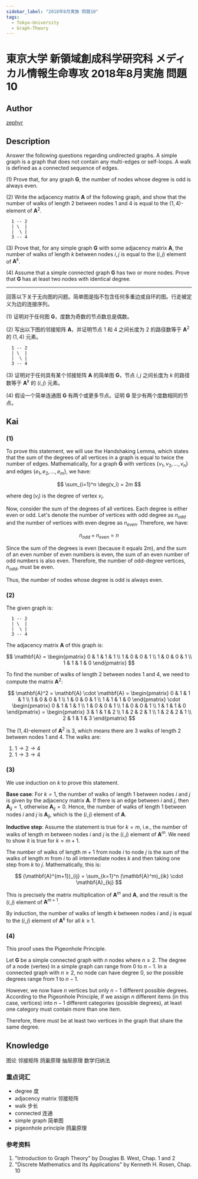```yaml
---
sidebar_label: "2018年8月実施 問題10"
tags:
  - Tokyo-University
  - Graph-Theory
---
```


# 東京大学 新領域創成科学研究科 メディカル情報生命専攻 2018年8月実施 問題10

## **Author**
[zephyr](https://inshi-notes.zephyr-zdz.space/)

## **Description**
Answer the following questions regarding undirected graphs. A simple graph is a graph that does not contain any multi-edges or self-loops. A walk is defined as a connected sequence of edges.

(1) Prove that, for any graph $\mathbf{G}$, the number of nodes whose degree is odd is always even.

(2) Write the adjacency matrix $\mathbf{A}$ of the following graph, and show that the number of walks of length 2 between nodes 1 and 4 is equal to the $(1,4)$-element of $\mathbf{A}^2$.

```
  1 -- 2
  | \  |
  |  \ |
  3 -- 4
```

(3) Prove that, for any simple graph $\mathbf{G}$ with some adjacency matrix $\mathbf{A}$, the number of walks of length $k$ between nodes $i, j$ is equal to the $(i,j)$ element of $\mathbf{A}^k$.

(4) Assume that a simple connected graph $\mathbf{G}$ has two or more nodes. Prove that $\mathbf{G}$ has at least two nodes with identical degree.

---

回答以下关于无向图的问题。简单图是指不包含任何多重边或自环的图。行走被定义为边的连接序列。

(1) 证明对于任何图 $\mathbf{G}$，度数为奇数的节点数总是偶数。

(2) 写出以下图的邻接矩阵 $\mathbf{A}$，并证明节点 1 和 4 之间长度为 2 的路径数等于 $\mathbf{A}^2$ 的 $(1,4)$ 元素。

```
  1 -- 2
  | \  |
  |  \ |
  3 -- 4
```

(3) 证明对于任何具有某个邻接矩阵 $\mathbf{A}$ 的简单图 $\mathbf{G}$，节点 $i, j$ 之间长度为 $k$ 的路径数等于 $\mathbf{A}^k$ 的 $(i,j)$ 元素。

(4) 假设一个简单连通图 $\mathbf{G}$ 有两个或更多节点。证明 $\mathbf{G}$ 至少有两个度数相同的节点。

## **Kai**
### (1)

To prove this statement, we will use the Handshaking Lemma, which states that the sum of the degrees of all vertices in a graph is equal to twice the number of edges. Mathematically, for a graph $\mathbf{G}$ with vertices $\{v_1, v_2, \ldots, v_n\}$ and edges $\{e_1, e_2, \ldots, e_m\}$, we have:

$$
\sum_{i=1}^n \deg(v_i) = 2m
$$

where $\deg(v_i)$ is the degree of vertex $v_i$.

Now, consider the sum of the degrees of all vertices. Each degree is either even or odd. Let's denote the number of vertices with odd degree as $n_{odd}$ and the number of vertices with even degree as $n_{even}$. Therefore, we have:

$$
n_{odd} + n_{even} = n
$$

Since the sum of the degrees is even (because it equals $2m$), and the sum of an even number of even numbers is even, the sum of an even number of odd numbers is also even. Therefore, the number of odd-degree vertices, $n_{odd}$, must be even.

Thus, the number of nodes whose degree is odd is always even.

### (2)

The given graph is:

```
  1 -- 2
  | \  |
  |  \ |
  3 -- 4
```

The adjacency matrix $\mathbf{A}$ of this graph is:

$$
\mathbf{A} = \begin{pmatrix}
0 & 1 & 1 & 1 \\
1 & 0 & 0 & 1 \\
1 & 0 & 0 & 1 \\
1 & 1 & 1 & 0
\end{pmatrix}
$$

To find the number of walks of length 2 between nodes 1 and 4, we need to compute the matrix $\mathbf{A}^2$:

$$
\mathbf{A}^2 = \mathbf{A} \cdot \mathbf{A} = \begin{pmatrix}
0 & 1 & 1 & 1 \\
1 & 0 & 0 & 1 \\
1 & 0 & 0 & 1 \\
1 & 1 & 1 & 0
\end{pmatrix} \cdot \begin{pmatrix}
0 & 1 & 1 & 1 \\
1 & 0 & 0 & 1 \\
1 & 0 & 0 & 1 \\
1 & 1 & 1 & 0
\end{pmatrix}
= \begin{pmatrix}
3 & 1 & 1 & 2 \\
1 & 2 & 2 & 1 \\
1 & 2 & 2 & 1 \\
2 & 1 & 1 & 3
\end{pmatrix}
$$

The $(1,4)$-element of $\mathbf{A}^2$ is 3, which means there are 3 walks of length 2 between nodes 1 and 4. The walks are:

1. $1 \rightarrow 2 \rightarrow 4$
2. $1 \rightarrow 3 \rightarrow 4$

### (3)

We use induction on $k$ to prove this statement.

**Base case**: For $k=1$, the number of walks of length 1 between nodes $i$ and $j$ is given by the adjacency matrix $\mathbf{A}$. If there is an edge between $i$ and $j$, then $\mathbf{A}_{ij}=1$, otherwise $\mathbf{A}_{ij}=0$. Hence, the number of walks of length 1 between nodes $i$ and $j$ is $\mathbf{A}_{ij}$, which is the $(i,j)$ element of $\mathbf{A}$.

**Inductive step**: Assume the statement is true for $k = m$, i.e., the number of walks of length $m$ between nodes $i$ and $j$ is the $(i,j)$ element of $\mathbf{A}^m$. We need to show it is true for $k = m+1$.

The number of walks of length $m+1$ from node $i$ to node $j$ is the sum of the walks of length $m$ from $i$ to all intermediate nodes $k$ and then taking one step from $k$ to $j$. Mathematically, this is:

$$
(\mathbf{A}^{m+1})_{ij} = \sum_{k=1}^n (\mathbf{A}^m)_{ik} \cdot \mathbf{A}_{kj}
$$

This is precisely the matrix multiplication of $\mathbf{A}^m$ and $\mathbf{A}$, and the result is the $(i,j)$ element of $\mathbf{A}^{m+1}$.

By induction, the number of walks of length $k$ between nodes $i$ and $j$ is equal to the $(i,j)$ element of $\mathbf{A}^k$ for all $k \geq 1$.

### (4)

This proof uses the Pigeonhole Principle.

Let $\mathbf{G}$ be a simple connected graph with $n$ nodes where $n \geq 2$. The degree of a node (vertex) in a simple graph can range from $0$ to $n-1$. In a connected graph with $n \geq 2$, no node can have degree 0, so the possible degrees range from $1$ to $n-1$.

 However, we now have $n$ vertices but only $n-1$ different possible degrees. According to the Pigeonhole Principle, if we assign $n$ different items (in this case, vertices) into $n-1$ different categories (possible degrees), at least one category must contain more than one item.

Therefore, there must be at least two vertices in the graph that share the same degree.

## **Knowledge**

图论 邻接矩阵 鸽巢原理 抽屉原理 数学归纳法

### 重点词汇

- degree 度
- adjacency matrix 邻接矩阵
- walk 步长
- connected 连通
- simple graph 简单图
- pigeonhole principle 鸽巢原理

### 参考资料

1. "Introduction to Graph Theory" by Douglas B. West, Chap. 1 and 2
2. "Discrete Mathematics and Its Applications" by Kenneth H. Rosen, Chap. 10
